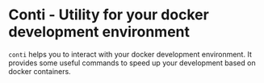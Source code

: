 Conti - Utility for your docker development environment
=================== 

```conti``` helps you to interact with your docker development environment. It provides some useful commands to speed up your development based on docker containers. 